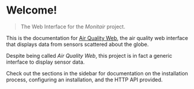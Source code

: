 # Welcome!

> The Web Interface for the _Monitair_ project.

This is the documentation for [Air Quality Web](https://github.com/ConnectedHumber/Air-Quality-Web/), the air quality web interface that displays data from sensors scattered about the globe.

Despite being called _Air Quality Web_, this project is in fact a generic interface to display sensor data.

Check out the sections in the sidebar for documentation on the installation process, configuring an installation, and the HTTP API provided.
